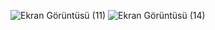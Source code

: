 ![Ekran Görüntüsü (11)](https://user-images.githubusercontent.com/77443222/165515431-5720bbcb-2ac8-4c34-8d1f-cc92f8fedbea.png)
![Ekran Görüntüsü (14)](https://user-images.githubusercontent.com/77443222/165515670-7b241cba-4132-401f-a906-2dbb3c60d63c.png)
